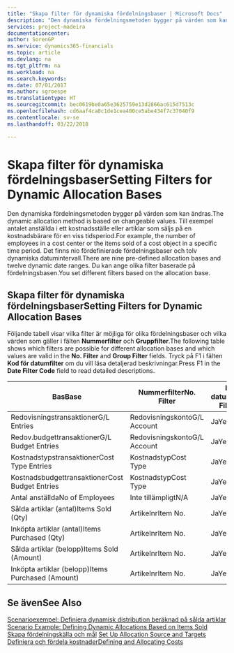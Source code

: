 ```yaml
---
title: "Skapa filter för dynamiska fördelningsbaser | Microsoft Docs"
description: "Den dynamiska fördelningsmetoden bygger på värden som kan ändras. Till exempel antalet anställda i ett kostnadsställe eller artiklar som säljs på en kostnadsbärare för en viss tidsperiod. Det finns nio fördefinierade fördelningsbaser och tolv dynamiska datumintervall. Du kan ange olika filter baserade på fördelningsbasen."
services: project-madeira
documentationcenter: 
author: SorenGP
ms.service: dynamics365-financials
ms.topic: article
ms.devlang: na
ms.tgt_pltfrm: na
ms.workload: na
ms.search.keywords: 
ms.date: 07/01/2017
ms.author: sgroespe
ms.translationtype: HT
ms.sourcegitcommit: bec0619be0a65e3625759e13d2866ac615d7513c
ms.openlocfilehash: cd6aaf4ca0c1de1cea400ce5abe434f7c37040f9
ms.contentlocale: sv-se
ms.lasthandoff: 03/22/2018

---
```

# <a name="setting-filters-for-dynamic-allocation-bases"></a><span data-ttu-id="cf723-106">Skapa filter för dynamiska fördelningsbaser</span><span class="sxs-lookup"><span data-stu-id="cf723-106">Setting Filters for Dynamic Allocation Bases</span></span>
<span data-ttu-id="cf723-107">Den dynamiska fördelningsmetoden bygger på värden som kan ändras.</span><span class="sxs-lookup"><span data-stu-id="cf723-107">The dynamic allocation method is based on changeable values.</span></span> <span data-ttu-id="cf723-108">Till exempel antalet anställda i ett kostnadsställe eller artiklar som säljs på en kostnadsbärare för en viss tidsperiod.</span><span class="sxs-lookup"><span data-stu-id="cf723-108">For example, the number of employees in a cost center or the items sold of a cost object in a specific time period.</span></span> <span data-ttu-id="cf723-109">Det finns nio fördefinierade fördelningsbaser och tolv dynamiska datumintervall.</span><span class="sxs-lookup"><span data-stu-id="cf723-109">There are nine pre-defined allocation bases and twelve dynamic date ranges.</span></span> <span data-ttu-id="cf723-110">Du kan ange olika filter baserade på fördelningsbasen.</span><span class="sxs-lookup"><span data-stu-id="cf723-110">You set different filters based on the allocation base.</span></span>  

## <a name="setting-filters-for-dynamic-allocation-bases"></a><span data-ttu-id="cf723-111">Skapa filter för dynamiska fördelningsbaser</span><span class="sxs-lookup"><span data-stu-id="cf723-111">Setting Filters for Dynamic Allocation Bases</span></span>  
 <span data-ttu-id="cf723-112">Följande tabell visar vilka filter är möjliga för olika fördelningsbaser och vilka värden som gäller i fälten **Nummerfilter** och **Gruppfilter**.</span><span class="sxs-lookup"><span data-stu-id="cf723-112">The following table shows which filters are possible for different allocation bases and which values are valid in the **No. Filter** and **Group Filter** fields.</span></span> <span data-ttu-id="cf723-113">Tryck på F1 i fälten **Kod för datumfilter** om du vill läsa detaljerad beskrivningar.</span><span class="sxs-lookup"><span data-stu-id="cf723-113">Press F1 in the **Date Filter Code** field to read detailed descriptions.</span></span>  

|<span data-ttu-id="cf723-114">**Bas**</span><span class="sxs-lookup"><span data-stu-id="cf723-114">**Base**</span></span>|<span data-ttu-id="cf723-115">**Nummerfilter**</span><span class="sxs-lookup"><span data-stu-id="cf723-115">**No. Filter**</span></span>|<span data-ttu-id="cf723-116">**Kod för datumfilter**</span><span class="sxs-lookup"><span data-stu-id="cf723-116">**Date Filter Code**</span></span>|<span data-ttu-id="cf723-117">**Filter för kostnadsställe**</span><span class="sxs-lookup"><span data-stu-id="cf723-117">**Cost Center Filter**</span></span>|<span data-ttu-id="cf723-118">**Filter för kostnadsbärare**</span><span class="sxs-lookup"><span data-stu-id="cf723-118">**Cost Object Filter**</span></span>|<span data-ttu-id="cf723-119">**Gruppfilter**</span><span class="sxs-lookup"><span data-stu-id="cf723-119">**Group Filter**</span></span>|  
|--------------|----------------------------------------|----------------------------------------------|------------------------------------------------|------------------------------------------------|------------------------------------------|  
|<span data-ttu-id="cf723-120">Redovisningstransaktioner</span><span class="sxs-lookup"><span data-stu-id="cf723-120">G/L Entries</span></span>|<span data-ttu-id="cf723-121">Redovisningskonto</span><span class="sxs-lookup"><span data-stu-id="cf723-121">G/L Account</span></span>|<span data-ttu-id="cf723-122">Ja</span><span class="sxs-lookup"><span data-stu-id="cf723-122">Yes</span></span>|<span data-ttu-id="cf723-123">Ja</span><span class="sxs-lookup"><span data-stu-id="cf723-123">Yes</span></span>|<span data-ttu-id="cf723-124">Ja</span><span class="sxs-lookup"><span data-stu-id="cf723-124">Yes</span></span>|<span data-ttu-id="cf723-125">Inte tillämpligt</span><span class="sxs-lookup"><span data-stu-id="cf723-125">N/A</span></span>|  
|<span data-ttu-id="cf723-126">Redov.budgettransaktioner</span><span class="sxs-lookup"><span data-stu-id="cf723-126">G/L Budget Entries</span></span>|<span data-ttu-id="cf723-127">Redovisningskonto</span><span class="sxs-lookup"><span data-stu-id="cf723-127">G/L Account</span></span>|<span data-ttu-id="cf723-128">Ja</span><span class="sxs-lookup"><span data-stu-id="cf723-128">Yes</span></span>|<span data-ttu-id="cf723-129">Ja</span><span class="sxs-lookup"><span data-stu-id="cf723-129">Yes</span></span>|<span data-ttu-id="cf723-130">Ja</span><span class="sxs-lookup"><span data-stu-id="cf723-130">Yes</span></span>|<span data-ttu-id="cf723-131">Redov.budgetnamn</span><span class="sxs-lookup"><span data-stu-id="cf723-131">G/L Budget Name</span></span>|  
|<span data-ttu-id="cf723-132">Kostnadstypstransaktioner</span><span class="sxs-lookup"><span data-stu-id="cf723-132">Cost Type Entries</span></span>|<span data-ttu-id="cf723-133">Kostnadstyp</span><span class="sxs-lookup"><span data-stu-id="cf723-133">Cost Type</span></span>|<span data-ttu-id="cf723-134">Ja</span><span class="sxs-lookup"><span data-stu-id="cf723-134">Yes</span></span>|<span data-ttu-id="cf723-135">Ja</span><span class="sxs-lookup"><span data-stu-id="cf723-135">Yes</span></span>|<span data-ttu-id="cf723-136">Ja</span><span class="sxs-lookup"><span data-stu-id="cf723-136">Yes</span></span>|<span data-ttu-id="cf723-137">Inte tillämpligt</span><span class="sxs-lookup"><span data-stu-id="cf723-137">N/A</span></span>|  
|<span data-ttu-id="cf723-138">Kostnadsbudgettransaktioner</span><span class="sxs-lookup"><span data-stu-id="cf723-138">Cost Budget Entries</span></span>|<span data-ttu-id="cf723-139">Kostnadstyp</span><span class="sxs-lookup"><span data-stu-id="cf723-139">Cost Type</span></span>|<span data-ttu-id="cf723-140">Ja</span><span class="sxs-lookup"><span data-stu-id="cf723-140">Yes</span></span>|<span data-ttu-id="cf723-141">Ja</span><span class="sxs-lookup"><span data-stu-id="cf723-141">Yes</span></span>|<span data-ttu-id="cf723-142">Ja</span><span class="sxs-lookup"><span data-stu-id="cf723-142">Yes</span></span>|<span data-ttu-id="cf723-143">Budgetnamn</span><span class="sxs-lookup"><span data-stu-id="cf723-143">Budget Name</span></span>|  
|<span data-ttu-id="cf723-144">Antal anställda</span><span class="sxs-lookup"><span data-stu-id="cf723-144">No of Employees</span></span>|<span data-ttu-id="cf723-145">Inte tillämpligt</span><span class="sxs-lookup"><span data-stu-id="cf723-145">N/A</span></span>|<span data-ttu-id="cf723-146">Ja</span><span class="sxs-lookup"><span data-stu-id="cf723-146">Yes</span></span>|<span data-ttu-id="cf723-147">Ja</span><span class="sxs-lookup"><span data-stu-id="cf723-147">Yes</span></span>|<span data-ttu-id="cf723-148">Ja</span><span class="sxs-lookup"><span data-stu-id="cf723-148">Yes</span></span>|<span data-ttu-id="cf723-149">Inte tillämpligt</span><span class="sxs-lookup"><span data-stu-id="cf723-149">N/A</span></span>|  
|<span data-ttu-id="cf723-150">Sålda artiklar (antal)</span><span class="sxs-lookup"><span data-stu-id="cf723-150">Items Sold (Qty)</span></span>|<span data-ttu-id="cf723-151">Artikelnr</span><span class="sxs-lookup"><span data-stu-id="cf723-151">Item No.</span></span>|<span data-ttu-id="cf723-152">Ja</span><span class="sxs-lookup"><span data-stu-id="cf723-152">Yes</span></span>|<span data-ttu-id="cf723-153">Ja</span><span class="sxs-lookup"><span data-stu-id="cf723-153">Yes</span></span>|<span data-ttu-id="cf723-154">Ja</span><span class="sxs-lookup"><span data-stu-id="cf723-154">Yes</span></span>|<span data-ttu-id="cf723-155">Lagerbokföringsmall</span><span class="sxs-lookup"><span data-stu-id="cf723-155">Inventory Posting Group</span></span>|  
|<span data-ttu-id="cf723-156">Inköpta artiklar (antal)</span><span class="sxs-lookup"><span data-stu-id="cf723-156">Items Purchased (Qty)</span></span>|<span data-ttu-id="cf723-157">Artikelnr</span><span class="sxs-lookup"><span data-stu-id="cf723-157">Item No.</span></span>|<span data-ttu-id="cf723-158">Ja</span><span class="sxs-lookup"><span data-stu-id="cf723-158">Yes</span></span>|<span data-ttu-id="cf723-159">Ja</span><span class="sxs-lookup"><span data-stu-id="cf723-159">Yes</span></span>|<span data-ttu-id="cf723-160">Ja</span><span class="sxs-lookup"><span data-stu-id="cf723-160">Yes</span></span>|<span data-ttu-id="cf723-161">Lagerbokföringsmall</span><span class="sxs-lookup"><span data-stu-id="cf723-161">Inventory Posting Group</span></span>|  
|<span data-ttu-id="cf723-162">Sålda artiklar (belopp)</span><span class="sxs-lookup"><span data-stu-id="cf723-162">Items Sold (Amount)</span></span>|<span data-ttu-id="cf723-163">Artikelnr</span><span class="sxs-lookup"><span data-stu-id="cf723-163">Item No.</span></span>|<span data-ttu-id="cf723-164">Ja</span><span class="sxs-lookup"><span data-stu-id="cf723-164">Yes</span></span>|<span data-ttu-id="cf723-165">Ja</span><span class="sxs-lookup"><span data-stu-id="cf723-165">Yes</span></span>|<span data-ttu-id="cf723-166">Ja</span><span class="sxs-lookup"><span data-stu-id="cf723-166">Yes</span></span>|<span data-ttu-id="cf723-167">Lagerbokföringsmall</span><span class="sxs-lookup"><span data-stu-id="cf723-167">Inventory Posting Group</span></span>|  
|<span data-ttu-id="cf723-168">Inköpta artiklar (belopp)</span><span class="sxs-lookup"><span data-stu-id="cf723-168">Items Purchased (Amount)</span></span>|<span data-ttu-id="cf723-169">Artikelnr</span><span class="sxs-lookup"><span data-stu-id="cf723-169">Item No.</span></span>|<span data-ttu-id="cf723-170">Ja</span><span class="sxs-lookup"><span data-stu-id="cf723-170">Yes</span></span>|<span data-ttu-id="cf723-171">Ja</span><span class="sxs-lookup"><span data-stu-id="cf723-171">Yes</span></span>|<span data-ttu-id="cf723-172">Ja</span><span class="sxs-lookup"><span data-stu-id="cf723-172">Yes</span></span>|<span data-ttu-id="cf723-173">Lagerbokföringsmall</span><span class="sxs-lookup"><span data-stu-id="cf723-173">Inventory Posting Group</span></span>|  

## <a name="see-also"></a><span data-ttu-id="cf723-174">Se även</span><span class="sxs-lookup"><span data-stu-id="cf723-174">See Also</span></span>  
 <span data-ttu-id="cf723-175">[Scenarioexempel: Definiera dynamisk distribution beräknad på sålda artiklar](finance-scenario-example-defining-dynamic-allocations-based-on-items-sold.md) </span><span class="sxs-lookup"><span data-stu-id="cf723-175">[Scenario Example: Defining Dynamic Allocations Based on Items Sold](finance-scenario-example-defining-dynamic-allocations-based-on-items-sold.md) </span></span>  
 <span data-ttu-id="cf723-176">[Skapa fördelningskälla och mål](finance-how-to-set-up-allocation-source-and-targets.md) </span><span class="sxs-lookup"><span data-stu-id="cf723-176">[Set Up Allocation Source and Targets](finance-how-to-set-up-allocation-source-and-targets.md) </span></span>  
 [<span data-ttu-id="cf723-177">Definiera och fördela kostnader</span><span class="sxs-lookup"><span data-stu-id="cf723-177">Defining and Allocating Costs</span></span>](finance-define-and-allocate-costs.md)


